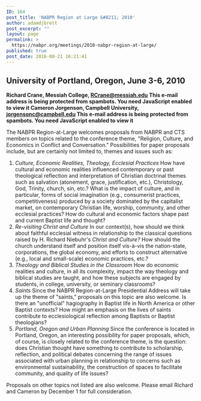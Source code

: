 ```yaml
---
ID: 164
post_title: 'NABPR Region at Large &#8211; 2010'
author: adamdjbrett
post_excerpt: ""
layout: page
permalink: >
  https://nabpr.org/meetings/2010-nabpr-region-at-large/
published: true
post_date: 2016-08-21 16:21:41
---
```

<h2>University of Portland, Oregon, June 3-6, 2010</h2>

<strong>Richard Crane, Messiah College, </strong><strong><a href="mailto:RCrane@messiah.edu">RCrane@messiah.edu</a> </strong><strong>This e-mail address is being protected from spambots. You need JavaScript enabled to view it </strong><strong><b>
Cameron Jorgenson, Campbell University, </b></strong><strong><a href="mailto:jorgensonc@campbell.edu">jorgensonc@campbell.edu</a> </strong><strong>This e-mail address is being protected from spambots. You need JavaScript enabled to view it</strong>

The NABPR Region-at-Large welcomes proposals from NABPR and CTS members on topics related to the conference theme, "Religion, Culture, and Economics in Conflict and Conversation." Possibilities for paper proposals include, but are certainly not limited to, themes and issues such as:

<ol>
    <li><em>Culture, Economic Realities, Theology, Ecclesial Practices</em>
How have cultural and economic realities influenced contemporary or past theological reflection and interpretation of Christian doctrinal themes such as salvation (atonement, grace, justification, etc.), Christology, God, Trinity, church, sin, etc.? What is the impact of culture, and in particular, forms of social imagination (e.g., consumerist practices, competitiveness) produced by a society dominated by the capitalist market, on contemporary Christian life, worship, community, and other ecclesial practices? How do cultural and economic factors shape past and current Baptist life and thought?</li>
    <li><em>Re-visiting Christ and Culture</em>
In our context(s), how should we think about faithful ecclesial witness in relationship to the classical questions raised by H. Richard Niebuhr's <em>Christ and Culture?</em> How should the church understand itself and position itself vis-à-vis the nation-state, corporations, the global economy, and efforts to construct alternative (e.g., local and small-scale) economic practices, etc.?</li>
    <li><em>Theology and Biblical Studies in the Classroom </em>
How do economic realities and culture, in all its complexity, impact the way theology and biblical studies are taught, and how these subjects are engaged by students, in college, university, or seminary classrooms?</li>
    <li><em>Saints</em>
Since the NABPR Region-at-Large Presidential Address will take up the theme of "saints," proposals on this topic are also welcome. Is there an "unofficial" hagiography in Baptist life in North America or other Baptist contexts? How might an emphasis on the lives of saints contribute to ecclesiological reflection among Baptists or Baptist theologians?</li>
    <li><em>Portland</em><em>, Oregon</em><em> and Urban Planning</em>
Since the conference is located in Portland, Oregon, an interesting possibility for paper proposals, which, of course, is closely related to the conference theme, is the question: does Christian thought have something to contribute to scholarship, reflection, and political debates concerning the range of issues associated with urban planning in relationship to concerns such as environmental sustainability, the construction of spaces to facilitate community, and quality of life issues?</li>
</ol>

Proposals on other topics not listed are also welcome. Please email Richard and Cameron by December 1 for full consideration.